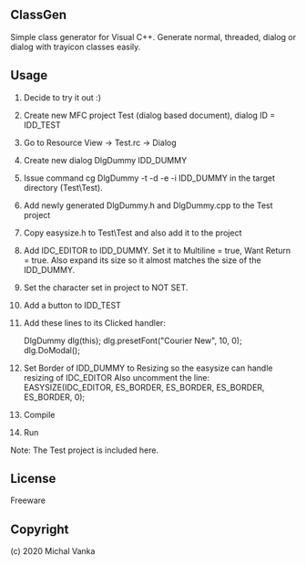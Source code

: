 ClassGen
--------

Simple class generator for Visual C++.
Generate normal, threaded, dialog or dialog with trayicon classes easily.

Usage
-----

1) Decide to try it out :)
2) Create new MFC project Test (dialog based document), dialog ID = IDD_TEST 
3) Go to Resource View -> Test.rc -> Dialog
4) Create new dialog DlgDummy IDD_DUMMY
5) Issue command cg DlgDummy -t -d -e -i IDD_DUMMY
   in the target directory (Test\Test).
6) Add newly generated DlgDummy.h and DlgDummy.cpp to the Test project
7) Copy easysize.h to Test\Test and also add it to the project
8) Add IDC_EDITOR to IDD_DUMMY. Set it to Multiline = true, Want Return = true.
   Also expand its size so it almost matches the size of the IDD_DUMMY.
9) Set the character set in project to NOT SET.
10) Add a button to IDD_TEST
11) Add these lines to its Clicked handler:

	DlgDummy dlg(this);
	dlg.presetFont("Courier New", 10, 0);
	dlg.DoModal();

12) Set Border of IDD_DUMMY to Resizing so the easysize can handle resizing of IDC_EDITOR
    Also uncomment the line:
    EASYSIZE(IDC_EDITOR, ES_BORDER, ES_BORDER, ES_BORDER, ES_BORDER, 0);

13) Compile
14) Run

Note: The Test project is included here.

License
-------

Freeware

Copyright
---------
(c) 2020 Michal Vanka
